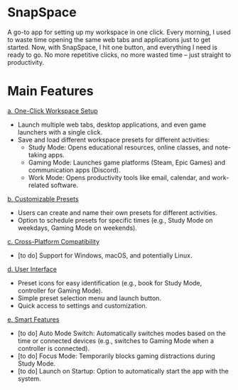 # SnapSpace
A go-to app for setting up my workspace in one click. Every morning, I used to waste time opening the same web tabs and applications just to get started. Now, with SnapSpace, I hit one button, and everything I need is ready to go. No more repetitive clicks, no more wasted time – just straight to productivity. 

# Main Features
<ins>a. One-Click Workspace Setup</ins>
  - Launch multiple web tabs, desktop applications, and even game launchers with a single click.
  - Save and load different workspace presets for different activities:
    - Study Mode: Opens educational resources, online classes, and note-taking apps.
    - Gaming Mode: Launches game platforms (Steam, Epic Games) and communication apps (Discord).
    - Work Mode: Opens productivity tools like email, calendar, and work-related software.

<ins>b. Customizable Presets</ins>
  - Users can create and name their own presets for different activities.
  - Option to schedule presets for specific times (e.g., Study Mode on weekdays, Gaming Mode on weekends).

<ins>c. Cross-Platform Compatibility</ins>
  - [to do] Support for Windows, macOS, and potentially Linux.

<ins>d. User Interface</ins>
  - Preset icons for easy identification (e.g., book for Study Mode, controller for Gaming Mode).
  - Simple preset selection menu and launch button.
  - Quick access to settings and customization.

<ins>e. Smart Features</ins>
  - [to do] Auto Mode Switch: Automatically switches modes based on the time or connected devices (e.g., switches to Gaming Mode when a controller is connected).
  - [to do] Focus Mode: Temporarily blocks gaming distractions during Study Mode.
  - [to do] Launch on Startup: Option to automatically start the app with the system.
